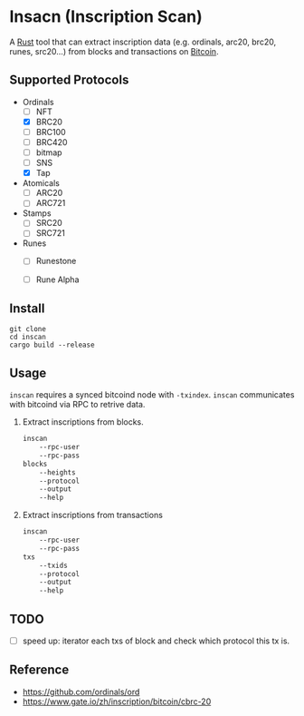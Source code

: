 # Insacn (Inscription Scan)

A [Rust](https://www.rust-lang.org/) tool that can extract inscription data (e.g. ordinals, arc20, brc20, runes, src20...) from blocks and transactions on [Bitcoin](https://bitcoin.org/).

## Supported Protocols
- Ordinals
    - [ ] NFT
    - [x] BRC20
    - [ ] BRC100
    - [ ] BRC420
    - [ ] bitmap
    - [ ] SNS
    - [x] Tap
- Atomicals
    - [ ] ARC20
    - [ ] ARC721
- Stamps
    - [ ] SRC20
    - [ ] SRC721
- Runes
    - [ ] Runestone
    - [ ] Rune Alpha


## Install
```
git clone 
cd inscan
cargo build --release
```


## Usage
`inscan` requires a synced bitcoind node with `-txindex`. `inscan` communicates with bitcoind via RPC to retrive data. 

1. Extract inscriptions from blocks.
    ``` bash
    inscan 
        --rpc-user
        --rpc-pass
    blocks
        --heights
        --protocol
        --output
        --help
    ```

2. Extract inscriptions from transactions
    ``` bash
    inscan 
        --rpc-user
        --rpc-pass
    txs
        --txids
        --protocol
        --output
        --help
    ```

## TODO
- [ ] speed up: iterator each txs of block and check which protocol this tx is.

## Reference
- https://github.com/ordinals/ord
- https://www.gate.io/zh/inscription/bitcoin/cbrc-20